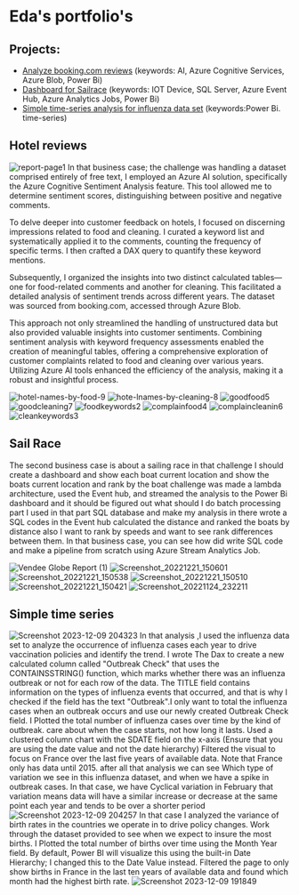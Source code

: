 # Eda's portfolio's

## Projects:

- [Analyze booking.com reviews](#hotel-reviews) (keywords: AI, Azure Cognitive Services, Azure Blob, Power Bi)
- [Dashboard for Sailrace](#sail-race) (keywords: IOT Device, SQL Server, Azure Event Hub, Azure Analytics Jobs, Power Bi)
- [Simple time-series analysis for influenza data set](#simple-time-series)  (keywords:Power Bi. time-series)



## Hotel reviews

![report-page1](https://github.com/edriska/eda-s-portfolio/assets/103993701/f2ded5a8-6f0b-4010-b3f7-6b00aa208995)
In that business case; the challenge was handling a dataset comprised entirely of free text, I employed an Azure AI solution, specifically the Azure Cognitive Sentiment Analysis feature. This tool allowed me to determine sentiment scores, distinguishing between positive and negative comments.

To delve deeper into customer feedback on hotels, I focused on discerning impressions related to food and cleaning. I curated a keyword list and systematically applied it to the comments, counting the frequency of specific terms. I then crafted a DAX query to quantify these keyword mentions.

Subsequently, I organized the insights into two distinct calculated tables—one for food-related comments and another for cleaning. This facilitated a detailed analysis of sentiment trends across different years. The dataset was sourced from booking.com, accessed through Azure Blob.

This approach not only streamlined the handling of unstructured data but also provided valuable insights into customer sentiments. Combining sentiment analysis with keyword frequency assessments enabled the creation of meaningful tables, offering a comprehensive exploration of customer complaints related to food and cleaning over various years. Utilizing Azure AI tools enhanced the efficiency of the analysis, making it a robust and insightful process.

![hotel-names-by-food-9](https://github.com/edriska/eda-s-portfolio/assets/103993701/28efd120-6b94-4365-9361-89a88af77435)
![hote-lnames-by-cleaning-8](https://github.com/edriska/eda-s-portfolio/assets/103993701/4b0b0157-9d21-4015-b539-34cfb859685e)
![goodfood5](https://github.com/edriska/eda-s-portfolio/assets/103993701/4f0aa6a1-d469-4963-b4be-f6bb8e8eb065)
![goodcleaning7](https://github.com/edriska/eda-s-portfolio/assets/103993701/40a01cc7-d592-4441-b84a-499edb8d3419)
![foodkeywords2](https://github.com/edriska/eda-s-portfolio/assets/103993701/7171850d-090d-4e26-a061-dae0e38aef07)
![complainfood4](https://github.com/edriska/eda-s-portfolio/assets/103993701/66521a9a-9106-488d-8fc3-6b23a62f1a48)
![complaincleanin6](https://github.com/edriska/eda-s-portfolio/assets/103993701/8eb2a5b4-bcab-4091-b311-ef5df5d0a71d)
![cleankeywords3](https://github.com/edriska/eda-s-portfolio/assets/103993701/e64a3df3-bfa7-4a23-8755-efc018b24279)

## Sail Race 

The second business case is about a sailing race in that challenge I should create a dashboard and show each boat current location and show the boats current location and rank by the boat challenge was made a lambda architecture, used the Event hub, and streamed the analysis to the Power Bi dashboard and it should be figured out what should I do batch processing part I used in that part SQL database and make my analysis in there wrote a SQL codes in the Event hub calculated the distance and ranked the boats by distance also I want to rank by speeds and want to see rank differences between them. In that business case, you can see how did write SQL code and make a pipeline from scratch using Azure Stream Analytics Job.

![Vendee Globe Report (1)](https://github.com/edriska/eda-s-portfolio/assets/103993701/c2c9e05d-5649-40a3-97f6-e5b3888a46fd)
![Screenshot_20221221_150601](https://github.com/edriska/eda-s-portfolio/assets/103993701/b66c5f58-dd44-443f-8298-46033a3d5b42)
![Screenshot_20221221_150538](https://github.com/edriska/eda-s-portfolio/assets/103993701/ac5cd314-1a4d-4c3b-b434-ecec8d0eb374)
![Screenshot_20221221_150510](https://github.com/edriska/eda-s-portfolio/assets/103993701/2a6142b7-ab53-4ca1-97f0-33edac3ba339)
![Screenshot_20221221_150421](https://github.com/edriska/eda-s-portfolio/assets/103993701/8762f49e-f1b5-49f9-9da0-7fb13d1de006)
![Screenshot_20221124_232211](https://github.com/edriska/eda-s-portfolio/assets/103993701/6cd9a125-378b-4730-bd5e-1f9d2a347d7d)


 ## Simple time series
 
 ![Screenshot 2023-12-09 204323](https://github.com/edriska/eda-s-portfolio/assets/103993701/887fa7d2-4cb0-4228-8539-8ec453b17067)
In that analysis ,I used the influenza data set to analyze the occurrence of influenza cases each year to drive vaccination policies and identify the trend. I wrote The Dax to create a new calculated column called "Outbreak Check" that uses the CONTAINSSTRING() function, which marks whether there was an influenza outbreak or not for each row of the data.
The TITLE field contains information on the types of influenza events that occurred, and that is why I  checked if the field has the text "Outbreak".I only want to total the influenza cases when an outbreak occurs and use our newly created Outbreak Check field.
I Plotted the total number of influenza cases over time by the kind of outbreak. care about when the case starts, not how long it lasts.
Used a clustered column chart with the SDATE field on the x-axis (Ensure that you are using the date value and not the date hierarchy)
Filtered the visual to focus on France over the last five years of available data. Note that France only has data until 2015.
after all that analysis we can see Which type of variation we see in this influenza dataset, and when we have a spike in outbreak cases. In that case, we have
Cyclical variation in February that variation means data will have a similar increase or decrease at the same point each year and tends to be over a shorter period
![Screenshot 2023-12-09 204257](https://github.com/edriska/eda-s-portfolio/assets/103993701/e964d7fd-e70e-4e48-9474-c4b88fefbf87)
In that case I  analyzed the variance of birth rates in the countries we operate in to drive policy changes. Work through the dataset provided to see when we expect to insure the most births.
I Plotted the total number of births over time using the Month Year field.
By default, Power BI will visualize this using the built-in Date Hierarchy; I changed this to the Date Value instead.
Filtered the page to only show births in France in the last ten years of available data and found which month had the highest birth rate.
![Screenshot 2023-12-09 191849](https://github.com/edriska/eda-s-portfolio/assets/103993701/67ac7d25-402d-4a6e-86c8-2189c0189400)
